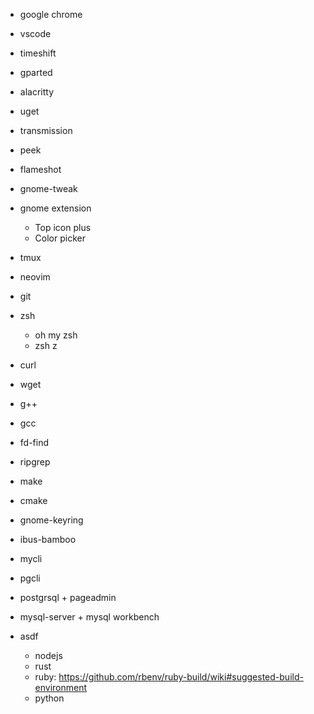 - google chrome
- vscode
- timeshift
- gparted
- alacritty
- uget
- transmission
- peek
- flameshot
- gnome-tweak
- gnome extension
  - Top icon plus
  - Color picker

- tmux
- neovim
- git
- zsh
   - oh my zsh
   - zsh z
- curl
- wget
- g++
- gcc
- fd-find
- ripgrep
- make
- cmake
- gnome-keyring
- ibus-bamboo
- mycli
- pgcli
- postgrsql + pageadmin
- mysql-server + mysql workbench
- asdf
  - nodejs
  - rust
  - ruby: https://github.com/rbenv/ruby-build/wiki#suggested-build-environment
  - python
